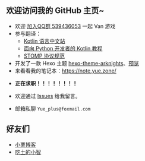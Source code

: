 欢迎访问我的 GitHub 主页~
------

<!-- - 开了 Minecraft 皮肤站：<https://skin.mc.Yue.Zone/> -->
<!-- - 开了 Minecraft 服务器 -->
- 欢迎 [加入QQ群 539436053](https://jq.qq.com/?_wv=1027&k=3Ec6yIbd) 一起 Van 游戏
- 参与翻译：
  + [Kotlin 语言中文站](https://www.kotlincn.net/)
  + [面向 Python 开发者的 Kotlin 教程](https://github.com/Yue-plus/kotlin-for-python-developers-cn)
  + [STOMP 协议规范](https://stomp-spec-cn.Yue.Zone/)
- 开发了一款 Hexo 主题 [hexo-theme-arknights](https://github.com/Yue-plus/hexo-theme-arknights)、[预览](http://ark.theme.yueplus.ink/)
- 来看看我的笔记本：<https://note.yue.zone/>
<!-- - 汉化本子？<https://github.com/Yue-plus/S-I-C-P> -->

- **正在求职！！！！！！！！**

- 欢迎通过 [Issues](https://github.com/Yue-plus/Yue-plus/issues/new) 给我留言。
- 邮箱私聊 `Yue_plus@foxmail.com`

## 好友们

- [小栗博客](https://b.liy.ink/)
- [吃土的小智](https://ctdxz.com/)
